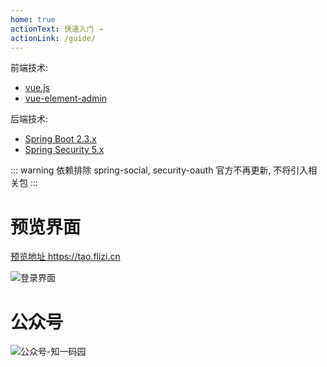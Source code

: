 ```yaml
---
home: true
actionText: 快速入门 →
actionLink: /guide/
---
```



前端技术:

- [vue.js ](https://github.com/vuejs/vue)
- [vue-element-admin ](https://github.com/PanJiaChen/vue-element-admin)

后端技术:

- [Spring Boot 2.3.x ](https://github.com/spring-projects/spring-boot)
- [Spring Security 5.x ](https://github.com/spring-projects/spring-security) 

::: warning 依赖排除
spring-social, security-oauth 官方不再更新, 不将引入相关包
:::


# 预览界面

[预览地址 https://tao.flizi.cn ](https://tao.flizi.cn)

![登录界面](images/login.jpg)

# 公众号

![公众号-知一码园](images/zymy.jpg)